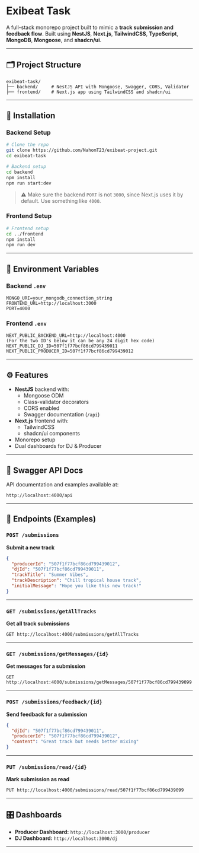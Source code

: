 # Exibeat Task

A full-stack monorepo project built to mimic a **track submission and feedback flow**. Built using **NestJS**, **Next.js**, **TailwindCSS**, **TypeScript**, **MongoDB**, **Mongoose**, and **shadcn/ui**.

---

## 🗂 Project Structure

```
exibeat-task/
├── backend/     # NestJS API with Mongoose, Swagger, CORS, Validator
├── frontend/    # Next.js app using TailwindCSS and shadcn/ui
```

---

## 🚀 Installation

### Backend Setup

```bash
# Clone the repo
git clone https://github.com/NahomT23/exibeat-project.git
cd exibeat-task
```

```bash
# Backend setup
cd backend
npm install
npm run start:dev
```

> ⚠️ Make sure the backend `PORT` is not `3000`, since Next.js uses it by default. Use something like `4000`.

### Frontend Setup

```bash
# Frontend setup
cd ../frontend
npm install
npm run dev
```

---

## 🔐 Environment Variables

### Backend `.env`

```
MONGO_URI=your_mongodb_connection_string
FRONTEND_URL=http://localhost:3000
PORT=4000
```

### Frontend `.env`

```
NEXT_PUBLIC_BACKEND_URL=http://localhost:4000
(For the two ID's below it can be any 24 digit hex code)
NEXT_PUBLIC_DJ_ID=507f1f77bcf86cd799439011
NEXT_PUBLIC_PRODUCER_ID=507f1f77bcf86cd799439012
```

---

## ⚙️ Features

- **NestJS** backend with:
  - Mongoose ODM
  - Class-validator decorators
  - CORS enabled
  - Swagger documentation (`/api`)
- **Next.js** frontend with:
  - TailwindCSS
  - shadcn/ui components
- Monorepo setup
- Dual dashboards for DJ & Producer

---

## 📘 Swagger API Docs

API documentation and examples available at:

```
http://localhost:4000/api
```

---

## 🧪 Endpoints (Examples)

### `POST /submissions`

**Submit a new track**

```json
{
  "producerId": "507f1f77bcf86cd799439012",
  "djId": "507f1f77bcf86cd799439011",
  "trackTitle": "Summer Vibes",
  "trackDescription": "Chill tropical house track",
  "initialMessage": "Hope you like this new track!"
}
```

---

### `GET /submissions/getAllTracks`

**Get all track submissions**

```http
GET http://localhost:4000/submissions/getAllTracks
```

---

### `GET /submissions/getMessages/{id}`

**Get messages for a submission**

```http
GET http://localhost:4000/submissions/getMessages/507f1f77bcf86cd799439099
```

---

### `POST /submissions/feedback/{id}`

**Send feedback for a submission**

```json
{
  "djId": "507f1f77bcf86cd799439011",
  "producerId": "507f1f77bcf86cd799439012",
  "content": "Great track but needs better mixing"
}
```

---

### `PUT /submissions/read/{id}`

**Mark submission as read**

```http
PUT http://localhost:4000/submissions/read/507f1f77bcf86cd799439099
```

---

## 🎛 Dashboards

- **Producer Dashboard:** `http://localhost:3000/producer`
- **DJ Dashboard:** `http://localhost:3000/dj`

---
